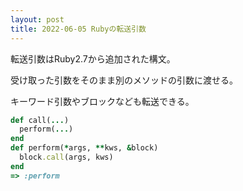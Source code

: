 ```yaml
---
layout: post
title: 2022-06-05 Rubyの転送引数
---
```


転送引数はRuby2.7から追加された構文。

受け取った引数をそのまま別のメソッドの引数に渡せる。

キーワード引数やブロックなども転送できる。

```ruby
def call(...)
  perform(...)
end
def perform(*args, **kws, &block)
  block.call(args, kws)
end
=> :perform
```

